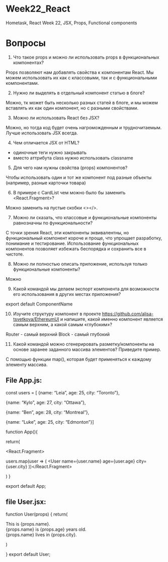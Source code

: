 # Week22_React
Hometask, React Week 22, JSX, Props, Functional components

# Вопросы 
1. Что такое props и можно ли использовать props в функциональных компонентах?

Props позволяют нам добавлять свойства к компонентам React. Мы можем использовать их как с классовыми, так и с функциональными компонентами.

2. Нужно ли выделять в отдельный компонент статью в блоге?

Можно, тк может быть несколько разных статей в блоге, и мы можем вставлять их как один компонент, но с разными свойствами.

3. Можно ли использовать React без JSX?

Можно, но тогда код будет очень нагроможденным и трудночитаемым. Лучше использовать JSX всегда.

4. Чем отличается JSX от HTML?

* одиночные теги нужно закрывать 
* вместо аттрибута class нужно использовать classname

5. Для чего нам нужны свойства (props) компонентов?

Чтобы использовать один и тот же компонент под разные объекты (например, разные карточки товара)

6. В примере с CardList чем можно было бы заменить <React.Fragment>?

Можно заменить на пустые скобки <></>.

7. Можно ли сказать, что классовые и функциональные компоненты равнозначны по функциональности?

С точки зрения React, эти компоненты эквивалентны, но  функциональный компонент короче и проще, что упрощает разработку, понимание и тестирование. Использование функциональных компонентов позволяет избежать беспорядка и сохранить все в чистоте.

8. Можно ли полностью описать приложение, используя только функциональные компоненты?

Можно

9. Какой командой мы делаем экспорт компонента для возможности его использования в других местах приложения?

export default ComponentName

10. Изучите структуру компонент в проекте https://github.com/alisa-tsvetkova/EthereumUI и напишите, какой именно компонент является самым верхним, а какой самым «глубоким»?

Router - самый верхний
Block - самый глубокий

11. Какой командой можно сгенерировать разметку/компоненты на основе заранее заданного массива элементов? Приведите пример.


С помощью функции map(), которая будет применяться к каждому элементу массива.


## File App.js:

const users = [
{name: “Leia”, age: 25, city: “Toronto”},

{name: “Kylo”, age: 27, city: “Ottawa”},

{name: “Ben”, age: 28, city: “Montreal”},

{name: “Luke”, age: 25, city: “Edmonton”}]


function App(){

 return(

   <React.Fragment>

users.map(user => (
<User name={user.name} age={user.age} city={user.city}</User>
))</React.Fragment>

)
}

export default App;


## file User.jsx:


function User(props) {
return(

<div className “user-card”>

<div className “user-name”>This is {props.name}.</div>

<div className “user-age”>{props.name} is {props.age} years old.</div>

<div className “user-city”>{props.name} lives in {props.city}. </div>


)

}
export default User;</div>   


